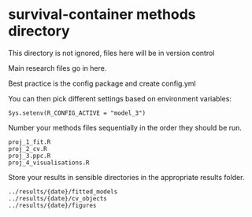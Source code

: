 # survival-container methods directory
This directory is not ignored, files here will be in version control

Main research files go in here. 

Best practice is the config package and create config.yml 

You can then pick different settings based on environment variables:

    Sys.setenv(R_CONFIG_ACTIVE = "model_3")

Number your methods files sequentially in the order they should be run.

    proj_1_fit.R
    proj_2_cv.R
    proj_3.ppc.R
    proj_4_visualisations.R

Store your results in sensible directories in the appropriate results folder.

    ../results/{date}/fitted_models
    ../results/{date}/cv_objects
    ../results/{date}/figures
